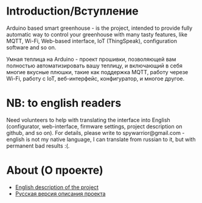 <h1>Introduction/Вступление</h1>

Arduino based smart greenhouse - is the project, intended to provide fully automatic way to control your greenhouse with many tasty features, like MQTT, Wi-Fi, Web-based interface, IoT (ThingSpeak), configuration software and so on.

Умная теплица на Arduino - проект прошивки, позволяющей вам полностью автоматизировать вашу теплицу, и включающий в себя многие вкусные плюшки, такие как поддержка MQTT, работу черезе Wi-Fi, работу с IoT, веб-интерфейс, конфигуратор, и многое другое.


<h1>NB: to english readers</h1>
<p>
Need volunteers to help with translating the interface into English (configurator, web-interface, firmware settings, project description on github, and so on). For details, please write to spywarrior@gmail.com - english is not my native language, I can translate from russian to it, but with permanent bad results :(.

<h1>About (О проекте)</h1>

<ul>
 <li><a href="README_EN.md">English description of the project</a></li>
 <li><a href="README_RU.md">Русская версия описания проекта</a></li>
 </ul>

